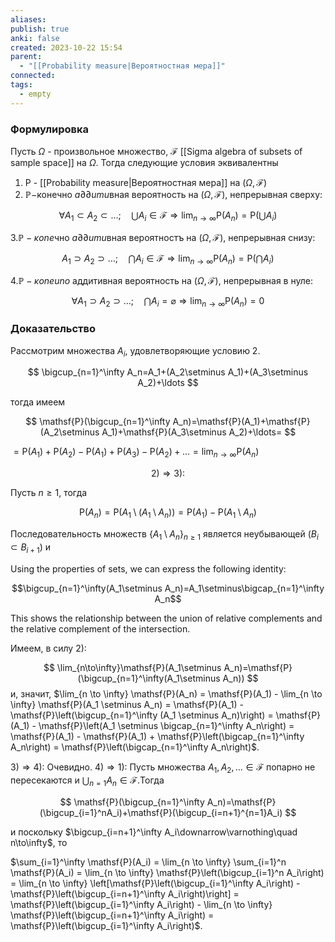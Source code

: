 ```yaml
---
aliases: 
publish: true
anki: false
created: 2023-10-22 15:54
parent:
  - "[[Probability measure|Вероятностная мера]]"
connected: 
tags:
  - empty
---
```

### Формулировка
Пусть $\Omega$ - произвольное множество, $\mathscr{F}$ [[Sigma algebra of subsets of sample space]] на $\Omega.$ Тогда следующие условия эквивалентны 
1. Р - [[Probability measure|Вероятностная мера]] на $( \Omega, \mathscr{F} )$
2. $\mathbb{P}-$конечно $a\partial\partial umu$вная вероятность на $(\Omega,\mathscr{F})$, непрерывная сверху:

$$
\forall A_1\subset A_2\subset\ldots;\quad\bigcup A_i\in\mathscr{F}\Rightarrow\lim_{n\to\infty}\mathsf{P}(A_n)=\mathsf{P}(\bigcup A_i)
$$

$3.\mathbb{P}-\kappa one$чно $a\partial\partial umu$вная вероятностъ на $(\Omega,\mathscr{F})$, непрерывная снизу:

$$
A_{1}\supset A_{2}\supset\ldots;\quad\bigcap A_{i}\in\mathscr{F}\Rightarrow\operatorname*{lim}_{n\rightarrow\infty}\mathsf{P}(A_{n})=\mathsf{P}(\bigcap A_{i})
$$

$4.\mathbb{P}-\kappa oneuno$ аддитивная вероятность на $(\Omega,\mathscr{F})$, непрерывная в нуле:

$$
\forall A_1\supset A_2\supset\ldots;\quad\bigcap A_i=\varnothing\Rightarrow\lim_{n\to\infty}\mathsf{P}(A_n)=0
$$

### Доказательство
Рассмотрим множества $A_i$, удовлетворяющие условию 2.

$$
\bigcup_{n=1}^\infty A_n=A_1+(A_2\setminus A_1)+(A_3\setminus A_2)+\ldots 
$$

тогда имеем

$$
\mathsf{P}(\bigcup_{n=1}^\infty A_n)=\mathsf{P}(A_1)+\mathsf{P}(A_2\setminus A_1)+\mathsf{P}(A_3\setminus A_2)+\ldots=
$$

$=\mathsf{P}(A_1)+\mathsf{P}(A_2)-\mathsf{P}(A_1)+\mathsf{P}(A_3)-\mathsf{P}(A_2)+\ldots=\lim_{n\to\infty}\mathsf{P}(A_n)$

$$
2)\Rightarrow3){:}
$$

Пусть $n\geq1$, тогда

$$
\mathsf{P}(A_n)=\mathsf{P}(A_1\setminus(A_1\setminus A_n))=\mathsf{P}(A_1)-\mathsf{P}(A_1\setminus A_n)
$$

Последовательность множеств $\{A_1\setminus A_n\}_{n\geq1}$ является неубывающей $(B_i\subset B_{i+1})$ и

Using the properties of sets, we can express the following identity:

$$\bigcup_{n=1}^\infty(A_1\setminus A_n)=A_1\setminus\bigcap_{n=1}^\infty A_n$$

This shows the relationship between the union of relative complements and the relative complement of the intersection.

 Имеем, в силу $2){:}$

$$
\lim_{n\to\infty}\mathsf{P}(A_1\setminus A_n)=\mathsf{P}(\bigcup_{n=1}^\infty(A_1\setminus A_n))
$$
и, значит, 
$\lim_{n \to \infty} \mathsf{P}(A_n) = \mathsf{P}(A_1) - \lim_{n \to \infty} \mathsf{P}(A_1 \setminus A_n) = \mathsf{P}(A_1) - \mathsf{P}\left(\bigcup_{n=1}^\infty (A_1 \setminus A_n)\right) = \mathsf{P}(A_1) - \mathsf{P}\left(A_1 \setminus \bigcap_{n=1}^\infty A_n\right) = \mathsf{P}(A_1) - \mathsf{P}(A_1) + \mathsf{P}\left(\bigcap_{n=1}^\infty A_n\right) = \mathsf{P}\left(\bigcap_{n=1}^\infty A_n\right)$.

$3)\Rightarrow4)\colon$ 
Очевидно.
$4)\Rightarrow1)\colon$
Пусть множества $A_1,A_2,\ldots\in\mathscr{F}$ попарно не пересекаются и $\bigcup_{n=1}A_n\in\mathscr{F}$.Тогда

$$
\mathsf{P}(\bigcup_{n=1}^\infty A_n)=\mathsf{P}(\bigcup_{i=1}^nA_i)+\mathsf{P}(\bigcup_{i=n+1}^{n=1}A_i)
$$

и поскольку $\bigcup_{i=n+1}^\infty A_i\downarrow\varnothing\quad n\to\infty$, то

$\sum_{i=1}^\infty \mathsf{P}(A_i) = \lim_{n \to \infty} \sum_{i=1}^n \mathsf{P}(A_i) = \lim_{n \to \infty} \mathsf{P}\left(\bigcup_{i=1}^n A_i\right) = \lim_{n \to \infty} \left[\mathsf{P}\left(\bigcup_{i=1}^\infty A_i\right) - \mathsf{P}\left(\bigcup_{i=n+1}^\infty A_i\right)\right] = \mathsf{P}\left(\bigcup_{i=1}^\infty A_i\right) - \lim_{n \to \infty} \mathsf{P}\left(\bigcup_{i=n+1}^\infty A_i\right) = \mathsf{P}\left(\bigcup_{i=1}^\infty A_i\right)$.









